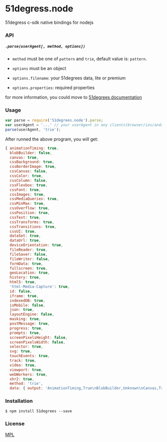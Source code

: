
51degress.node
==============

51degress c-sdk native bindings for nodejs

### API

##### `.parse(userAgent[, method, options])`

* `method` must be one of `pattern` and `trie`, default value is: `pattern`.

* `options` must be an object

* `options.filename`: your 51degrees data, lite or premium

* `options.properties`: required properties

for more information, you could move to [51degrees documentation](https://51degrees.com/Support/Documentation)

### Usage

```js
var parse = require('51degrees.node').parse;
var userAgent = '...' // your userAgent in any clients(browser/ios/android)
parse(userAgent, 'trie');
```

After runned the above program, you will get:

```js
{ animationTiming: true,
  blobBuilder: false,
  canvas: true,
  cssBackground: true,
  cssBorderImage: true,
  cssCanvas: false,
  cssColor: true,
  cssColumn: false,
  cssFlexbox: true,
  cssFont: true,
  cssImages: true,
  cssMediaQueries: true,
  cssMinMax: true,
  cssOverflow: true,
  cssPosition: true,
  cssText: true,
  cssTransforms: true,
  cssTransitions: true,
  cssUI: true,
  dataSet: true,
  dataUrl: true,
  deviceOrientation: true,
  fileReader: true,
  fileSaver: false,
  fileWriter: false,
  formData: true,
  fullscreen: true,
  geoLocation: true,
  history: true,
  html5: true,
  'html-Media-Capture': true,
  id: false,
  iframe: true,
  indexedDB: true,
  isMobile: false,
  json: true,
  layoutEngine: false,
  masking: true,
  postMessage: true,
  progress: true,
  prompts: true,
  screenPixelsHeight: false,
  screenPixelsWidth: false,
  selector: true,
  svg: true,
  touchEvents: true,
  track: true,
  video: true,
  viewport: true,
  webWorkers: true,
  xhr2: true,
  method: 'trie',
  data: { output: 'AnimationTiming,True\nBlobBuilder,Unknown\nCanvas,True\nCssBackground,True\nCssBorderImage,True\nCssCanvas,Unknown\nCssColor,True\nCssColumn,Unknown\nCssFlexbox,True\nCssFont,True\nCssImages,True\nCssMediaQueries,True\nCssMinMax,True\nCssOverflow,True\nCssPosition,True\nCssText,True\nCssTransforms,True\nCssTransitions,True\nCssUI,True\nDataSet,True\nDataUrl,True\nDeviceOrientation,True\nFileReader,True\nFileSaver,Unknown\nFileWriter,Unknown\nFormData,True\nFullscreen,True\nGeoLocation,True\nHistory,True\nHtml5,True\nHtml-Media-Capture,True\nId,17595-21721-21635-18092\nIframe,True\nIndexedDB,True\nIsMobile,False\nJson,True\nLayoutEngine,Webkit\nMasking,True\nPostMessage,True\nProgress,True\nPrompts,True\nScreenPixelsHeight,Unknown\nScreenPixelsWidth,Unknown\nSelector,True\nSvg,True\nTouchEvents,True\nTrack,True\nVideo,True\nViewport,True\nWebWorkers,True\nXhr2,True\n' } }
```

### Installation

```
$ npm install 51degrees --save
```

### License

[MPL](License.txt)

